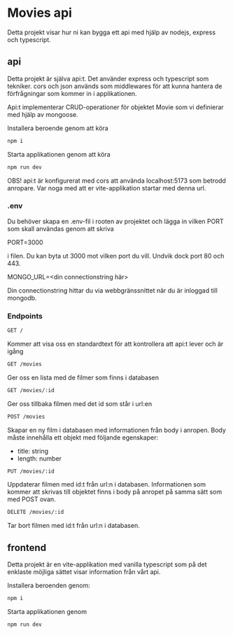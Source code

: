 # Movies api

Detta projekt visar hur ni kan bygga ett api med hjälp av nodejs, express och typescript.

## api

Detta projekt är själva api:t. Det använder express och typescript som tekniker. cors och json används som middlewares för att kunna hantera de förfrågningar som kommer in i applikationen.

Api:t implementerar CRUD-operationer för objektet Movie som vi definierar med hjälp av mongoose.

Installera beroende genom att köra

```bash
npm i
```

Starta applikationen genom att köra

```bash
npm run dev
```

OBS! api:t är konfigurerat med cors att använda localhost:5173 som betrodd anropare. Var noga med att er vite-applikation startar med denna url.

### .env

Du behöver skapa en .env-fil i rooten av projektet och lägga in vilken PORT som skall användas genom att skriva

PORT=3000

i filen. Du kan byta ut 3000 mot vilken port du vill. Undvik dock port 80 och 443.

MONGO_URL=<din connectionstring här>

Din connectionstring hittar du via webbgränssnittet när du är inloggad till mongodb.

### Endpoints

```bash
GET /
```

Kommer att visa oss en standardtext för att kontrollera att api:t lever och är igång

```bash
GET /movies
```

Ger oss en lista med de filmer som finns i databasen

```bash
GET /movies/:id
```

Ger oss tillbaka filmen med det id som står i url:en

```bash
POST /movies
```

Skapar en ny film i databasen med informationen från body i anropen. Body måste innehålla ett objekt med följande egenskaper:

- title: string
- length: number

```bash
PUT /movies/:id
```

Uppdaterar filmen med id:t från url:n i databasen. Informationen som kommer att skrivas till objektet finns i body på anropet på samma sätt som med POST ovan.

```bash
DELETE /movies/:id
```

Tar bort filmen med id:t från url:n i databasen.

## frontend

Detta projekt är en vite-applikation med vanilla typescript som på det enklaste möjliga sättet visar information från vårt api.

Installera beroenden genom:

```bash
npm i
```

Starta applikationen genom

```bash
npm run dev
```
